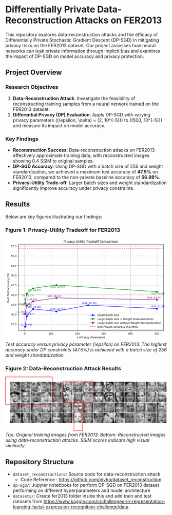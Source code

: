 # Differentially Private Data-Reconstruction Attacks on FER2013

This repository explores data-reconstruction attacks and the efficacy of Differentially Private Stochastic Gradient Descent (DP-SGD) in mitigating privacy risks on the FER2013 dataset. Our project assesses how neural networks can leak private information through implicit bias and examines the impact of DP-SGD on model accuracy and privacy protection.

## Project Overview

### Research Objectives
1. **Data-Reconstruction Attack**: Investigate the feasibility of reconstructing training samples from a neural network trained on the FER2013 dataset.
2. **Differential Privacy (DP) Evaluation**: Apply DP-SGD with varying privacy parameters \((\epsilon, \delta) = (2, 10^{-5})\) to \((500, 10^{-5})\) and measure its impact on model accuracy.

### Key Findings
- **Reconstruction Success**: Data-reconstruction attacks on FER2013 effectively approximate training data, with reconstructed images showing 0.4 SSIM to original samples.
- **DP-SGD Accuracy**: Using DP-SGD with a batch size of 256 and weight standardization, we achieved a maximum test accuracy of **47.5%** on FER2013, compared to the non-private baseline accuracy of **56.98%**.
- **Privacy-Utility Trade-off**: Larger batch sizes and weight standardization significantly improve accuracy under privacy constraints.

## Results

Below are key figures illustrating our findings:

### Figure 1: Privacy-Utility Tradeoff for FER2013
![DP-SGD Tradeoff](dp-sgd.png)
*Test accuracy versus privacy parameter \(\epsilon\) on FER2013. The highest accuracy under DP constraints (47.5%) is achieved with a batch size of 256 and weight standardization.*

### Figure 2: Data-Reconstruction Attack Results
![Reconstructed Images](rec_1.png)
*Top: Original training images from FER2013; Bottom: Reconstructed images using data-reconstruction attacks. SSIM scores indicate high visual similarity.*

## Repository Structure

- `dataset_reconstruction/`: Source code for data-reconstruction attack 
    - Code Reference : https://github.com/nivha/dataset_reconstruction
- `dp-sgd/`: Jupyter notebboks for perform DP-SGD on FER2013 dataset performing on different hyperparameters and model architecture
- `datasets/`: Create fer2013 folder inside this and add train and test datasets from  https://www.kaggle.com/c/challenges-in-representation-learning-facial-expression-recognition-challenge/data



